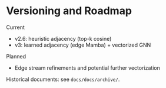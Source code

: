 # Versioning and Roadmap

Current

- v2.6: heuristic adjacency (top-k cosine)
- v3: learned adjacency (edge Mamba) + vectorized GNN

Planned

- Edge stream refinements and potential further vectorization

Historical documents: see `docs/docs/archive/`.
